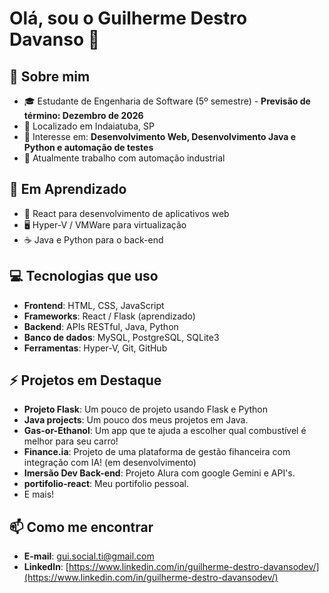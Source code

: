 # Olá, sou o Guilherme Destro Davanso 👋

## 🚀 Sobre mim
- 🎓 Estudante de Engenharia de Software (5º semestre) - **Previsão de término: Dezembro de 2026**
- 📍 Localizado em Indaiatuba, SP
- 🎯 Interesse em: **Desenvolvimento Web, Desenvolvimento Java e Python e automação de testes**
- 💼 Atualmente trabalho com automação industrial

## 🌱 Em Aprendizado
- 🔨 React para desenvolvimento de aplicativos web
- 🖥️ Hyper-V / VMWare para virtualização
- ☕ Java e Python para o back-end

## 💻 Tecnologias que uso
- **Frontend**: HTML, CSS, JavaScript
- **Frameworks**: React / Flask (aprendizado)
- **Backend**: APIs RESTful, Java, Python
- **Banco de dados**: MySQL, PostgreSQL, SQLite3
- **Ferramentas**: Hyper-V, Git, GitHub

## ⚡ Projetos em Destaque
- **Projeto Flask**: Um pouco de projeto usando Flask e Python
- **Java projects**: Um pouco dos meus projetos em Java.
- **Gas-or-Ethanol**: Um app que te ajuda a escolher qual combustível é melhor para seu carro!
- **Finance.ia**: Projeto de uma plataforma de gestão fihanceira com integração com IA! (em desenvolvimento)
- **Imersão Dev Back-end**: Projeto Alura com google Gemini e API's.
- **portifolio-react**: Meu portifolio pessoal.
- E mais!

## 📫 Como me encontrar
- **E-mail**: gui.social.ti@gmail.com
- **LinkedIn**: [https://www.linkedin.com/in/guilherme-destro-davansodev/](https://www.linkedin.com/in/guilherme-destro-davansodev/)
